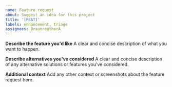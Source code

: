 ```yaml
---
name: Feature request
about: Suggest an idea for this project
title: '[FEAT]'
labels: enhancement, triage
assignees: BraunreutherA
---
```


**Describe the feature you'd like**
A clear and concise description of what you want to happen.

**Describe alternatives you've considered**
A clear and concise description of any alternative solutions or features you've considered.

**Additional context**
Add any other context or screenshots about the feature request here.
